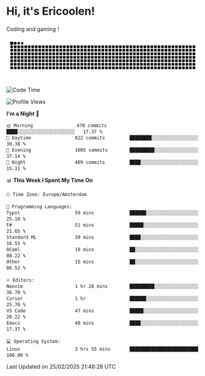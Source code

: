 # Hi, it's Ericoolen!
Coding and gaming！

<picture>
  <source media="(prefers-color-scheme: dark)" srcset="https://raw.githubusercontent.com/Eric-Song-Nop/Eric-Song-Nop/output/github-contribution-grid-snake-dark.svg">
  <source media="(prefers-color-scheme: light)" srcset="https://raw.githubusercontent.com/Eric-Song-Nop/Eric-Song-Nop/output/github-contribution-grid-snake.svg">
  <img alt="github contribution grid snake animation" src="https://raw.githubusercontent.com/Eric-Song-Nop/Eric-Song-Nop/output/github-contribution-grid-snake.svg">
</picture>

<!--START_SECTION:waka-->
![Code Time](http://img.shields.io/badge/Code%20Time-1%2C783%20hrs%203%20mins-blue)

![Profile Views](http://img.shields.io/badge/Profile%20Views-0-blue)

**I'm a Night 🦉** 

```text
🌞 Morning                470 commits         ████░░░░░░░░░░░░░░░░░░░░░   17.37 % 
🌆 Daytime                822 commits         ████████░░░░░░░░░░░░░░░░░   30.38 % 
🌃 Evening                1005 commits        █████████░░░░░░░░░░░░░░░░   37.14 % 
🌙 Night                  409 commits         ████░░░░░░░░░░░░░░░░░░░░░   15.11 % 
```


📊 **This Week I Spent My Time On** 

```text
🕑︎ Time Zone: Europe/Amsterdam

💬 Programming Languages: 
Typst                    59 mins             ██████░░░░░░░░░░░░░░░░░░░   25.10 % 
F#                       51 mins             █████░░░░░░░░░░░░░░░░░░░░   21.65 % 
Standard ML              39 mins             ████░░░░░░░░░░░░░░░░░░░░░   16.55 % 
OCaml                    19 mins             ██░░░░░░░░░░░░░░░░░░░░░░░   08.22 % 
Other                    15 mins             ██░░░░░░░░░░░░░░░░░░░░░░░   06.52 % 

🔥 Editors: 
Neovim                   1 hr 26 mins        █████████░░░░░░░░░░░░░░░░   36.70 % 
Cursor                   1 hr                ██████░░░░░░░░░░░░░░░░░░░   25.70 % 
VS Code                  47 mins             █████░░░░░░░░░░░░░░░░░░░░   20.22 % 
Emacs                    40 mins             ████░░░░░░░░░░░░░░░░░░░░░   17.37 % 

💻 Operating System: 
Linux                    3 hrs 55 mins       █████████████████████████   100.00 % 
```


 Last Updated on 25/02/2025 21:48:28 UTC
<!--END_SECTION:waka-->
